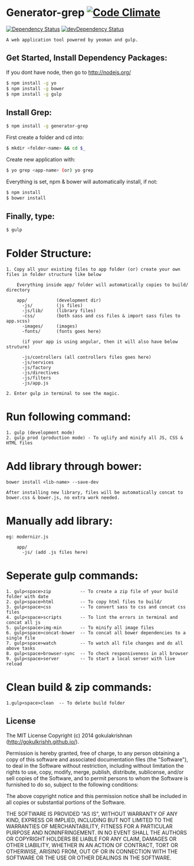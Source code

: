 # Generator-grep [![Code Climate](https://codeclimate.com/github/gokulkrishh/generator-grep/badges/gpa.svg)](https://codeclimate.com/github/gokulkrishh/generator-grep) 
[![Dependency Status](https://david-dm.org/gokulkrishh/generator-grep/status.svg)](https://david-dm.org/gokulkrishh/generator-grep#info=Dependencies) [![devDependency Status](https://david-dm.org/gokulkrishh/generator-grep/dev-status.svg)](https://david-dm.org/gokulkrishh/generator-grep#info=devDependencies)

	A web application tool powered by yeoman and gulp.

## Get Started, Install Dependency Packages:

If you dont have node, then go to http://nodejs.org/

```bash
$ npm install -g yo
$ npm install -g bower
$ npm install -g gulp
```

## Install Grep:

```bash
$ npm install -g generator-grep
```

First create a folder and cd into:

```bash
$ mkdir <folder-name> && cd $_
```

Create new application with:

```bash
$ yo grep <app-name> (or) yo grep
```

Everything is set, npm & bower will automatically install, if not:

```bash
$ npm install
$ bower install
```

## Finally, type:

```bash
$ gulp
```

Folder Structure:
=====================

	1. Copy all your existing files to app folder (or) create your own files in folder structure like below
	
		Everything inside app/ folder will automatically copies to build/ directory

		app/           (development dir)
		  -js/         (js files)
		  -js/lib/     (library files)
		  -css/        (both sass and css files & import sass files to app.scss)
		  -images/     (images)
		  -fonts/      (fonts goes here)

		  (if your app is using angular, then it will also have below struture)

		  -js/controllers (all controllers files goes here)
		  -js/services
		  -js/factory
		  -js/directives
		  -js/filters
		  -js/app.js

	2. Enter gulp in terminal to see the magic.


Run following command:
========================

	1. gulp (development mode)
	2. gulp prod (production mode) - To uglify and minify all JS, CSS & HTML files


Add library through bower:
======================================

	bower install <lib-name> --save-dev

	After installing new library, files will be automatically concat to bower.css & bower.js, no extra work needed.


Manually add library:
=====================

	eg: modernizr.js

		app/
		  -js/ (add .js files here)


Seperate gulp commands:
=========================

	1. gulp<space>zip           -- To create a zip file of your build folder with date
	2. gulp<space>html          -- To copy html files to build/
	3. gulp<space>css           -- To convert sass to css and concat css files
	4. gulp<space>scripts       -- To lint the errors in terminal and concat all js
	5. gulp<space>img-min       -- To minify all image files
	6. gulp<space>concat-bower  -- To concat all bower dependencies to a single file
	7. gulp<space>watch         -- To watch all file changes and do all above tasks
	8. gulp<space>browser-sync  -- To check responsiveness in all browser
	9. gulp<space>server        -- To start a local server with live reload

Clean build & zip commands:
============================

	1.gulp<space>clean	-- To delete build folder


## License

The MIT License
Copyright (c) 2014 gokulakrishnan (http://gokulkrishh.github.io/).

Permission is hereby granted, free of charge, to any person obtaining a copy
of this software and associated documentation files (the "Software"), to deal
in the Software without restriction, including without limitation the rights
to use, copy, modify, merge, publish, distribute, sublicense, and/or sell
copies of the Software, and to permit persons to whom the Software is
furnished to do so, subject to the following conditions:

The above copyright notice and this permission notice shall be included in
all copies or substantial portions of the Software.

THE SOFTWARE IS PROVIDED "AS IS", WITHOUT WARRANTY OF ANY KIND, EXPRESS OR
IMPLIED, INCLUDING BUT NOT LIMITED TO THE WARRANTIES OF MERCHANTABILITY,
FITNESS FOR A PARTICULAR PURPOSE AND NONINFRINGEMENT. IN NO EVENT SHALL THE
AUTHORS OR COPYRIGHT HOLDERS BE LIABLE FOR ANY CLAIM, DAMAGES OR OTHER
LIABILITY, WHETHER IN AN ACTION OF CONTRACT, TORT OR OTHERWISE, ARISING FROM,
OUT OF OR IN CONNECTION WITH THE SOFTWARE OR THE USE OR OTHER DEALINGS IN
THE SOFTWARE.
